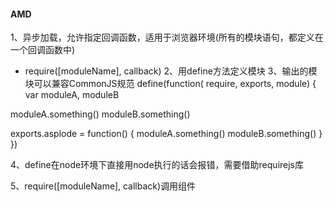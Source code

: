 #### AMD
1、异步加载，允许指定回调函数，适用于浏览器环境(所有的模块语句，都定义在一个回调函数中)
  * require([moduleName], callback)
2、用define方法定义模块
3、输出的模块可以兼容CommonJS规范
define(function( require, exports, module) {
  var moduleA, moduleB

  moduleA.something()
  moduleB.something()

  <!-- 兼容commonjs -->
  exports.asplode = function() {
    moduleA.something()
    moduleB.something()
  }
})

4、define在node环境下直接用node执行的话会报错，需要借助requirejs库

5、require([moduleName], callback)调用组件